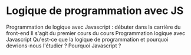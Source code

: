 # Logique de programmation avec JS
 Programmation de logique avec Javascript : débuter dans la carrière du front-end Il s'agit du premier cours du cours Programmation logique avec Javascript  Qu'est-ce que la logique de programmation et pourquoi devrions-nous l'étudier ? Pourquoi Javascript ?
